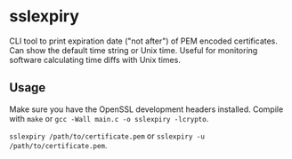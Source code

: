 # sslexpiry

CLI tool to print expiration date ("not after") of PEM encoded certificates. Can show the default time string or Unix time. Useful for monitoring software calculating time diffs with Unix times.

## Usage

Make sure you have the OpenSSL development headers installed. Compile with `make` or `gcc -Wall main.c -o sslexpiry -lcrypto`.

`sslexpiry /path/to/certificate.pem` or `sslexpiry -u /path/to/certificate.pem`.
